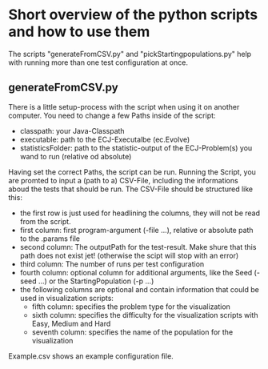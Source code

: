 # Short overview of the python scripts and how to use them

The scripts "generateFromCSV.py" and "pickStartingpopulations.py" help with running more than one test configuration at once. 

## generateFromCSV.py

There is a little setup-process with the script when using it on another computer. You need to change a few Paths inside of the script:
* classpath: your Java-Classpath
* executable: path to the ECJ-Executalbe (ec.Evolve)
* statisticsFolder: path to the statistic-output of the ECJ-Problem(s) you wand to run (relative od absolute)

Having set the correct Paths, the script can be run. Running the Script, you are promted to input a (path to a) CSV-File, including the informations aboud the tests that should be run. The CSV-File should be structured like this:

 * the first row is just used for headlining the columns, they will not be read from the script.
 * first column: first program-argument (-file ...), relative or absolute path to the .params file
 * second column: The outputPath for the test-result. Make shure that this path does not exist jet! (otherwise the scipt will stop with an error)
 * third column: The number of runs per test configuration
 * fourth column: optional column for additional arguments, like the Seed (-seed ...) or the StartingPopulation (-p ...)
 * the following columns are optional and contain information that could be used in visualization scripts:
 	* fifth column: specifies the problem type for the visualization
 	* sixth column: specifies the difficulty for the visualization scripts with Easy, Medium and Hard
 	* seventh column: specifies the name of the population for the visualization

Example.csv shows an example configuration file.
